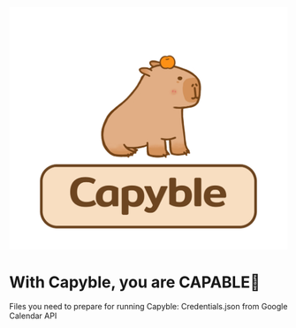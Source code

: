 ![Hey it's Capy!!](Capyble.png)
# With Capyble, you are CAPABLE💪

Files you need to prepare for running Capyble: Credentials.json from Google Calendar API
